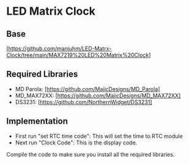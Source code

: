 # LED Matrix Clock

## Base

[https://github.com/manjuhm/LED-Matrx-Clock/tree/main/MAX7219%20LED%20Matrix%20Clock]

## Required Libraries

- MD Parola: [https://github.com/MajicDesigns/MD_Parola]
- MD_MAX72XX: [https://github.com/MajicDesigns/MD_MAX72XX]
- DS3231: [https://github.com/NorthernWidget/DS3231]

## Implementation

- First run "set RTC time code": This will set the time to RTC module
- Next run "Clock Code": This is the display code.

Compile the code to make sure you install all the required libraries.
